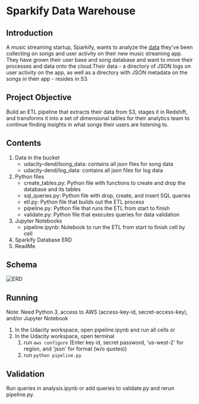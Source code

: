 # Sparkify Data Warehouse
## Introduction
A music streaming startup, Sparkify, wants to analyze the [data](http://millionsongdataset.com/) they've been collecting on songs and user activity on their new music streaming app. They have grown their user base and song database and want to move their processes and data onto the cloud.Their data - a directory of JSON logs on user activity on the app, as well as a directory with JSON metadata on the songs in their app - resides in S3.
## Project Objective
Build an ETL pipeline that extracts their data from S3, stages it in Redshift, and transforms it into a set of dimensional tables for their analytics team to continue finding insights in what songs their users are listening to.
## Contents
1. Data in the bucket
    - udacity-dend/lsong_data: contains all json files for song data
    - udacity-dend/log_data: contains all json files for log data
2. Python files
    - create_tables.py: Python file with functions to create and drop the database and its tables
    - sql_queries.py: Python file with drop, create, and insert SQL queries
    - etl.py: Python file that builds out the ETL process
    - pipeline.py: Python file that runs the ETL from start to finish
    - validate.py: Python file that executes queries for data validation
3. Jupyter Notebooks
    - pipeline.ipynb: Notebook to run the ETL from start to finish cell by cell
4. Sparkify Database ERD
5. ReadMe
## Schema
![ERD](Sparkify_ERD.png)
## Running 
Note: Need Python 3, access to AWS (access-key-id, secret-access-key), and/or Jupyter Notebook
1. In the Udacity workspace, open pipeline.ipynb and run all cells or
2. In the Udacity workspace, open terminal
    1. run ```aws configure``` (Enter key id, secret password, 'us-west-2' for region, and 'json' for format (w/o quotes))
    2. run ```python pipeline.py```
## Validation
Run queries in analysis.ipynb or add queries to validate.py and rerun pipeline.py.
